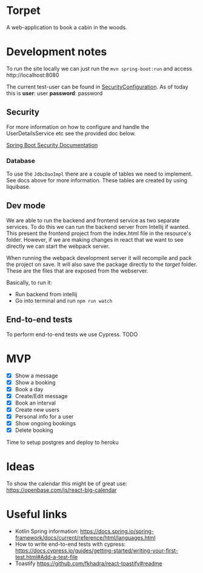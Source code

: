 # Torpet
A web-application to book a cabin in the woods.

# Development notes
To run the site locally we can just run the `mvn spring-boot:run` and access http://localhost:8080

The current test-user can be found in [SecurityConfiguration](src/main/kotlin/com/mattssonj/torpet/security/SecurityConfiguration.kt).
As of today this is **user**: user **password**: password

## Security
For more information on how to configure and handle the UserDetailsService etc see the provided doc below.

[Spring Boot Security Documentation](https://docs.spring.io/spring-security/site/docs/current/reference/html5/#servlet-authentication-jdbc-datasource)

### Database
To use the `JdbcDaoImpl` there are a couple of tables we need to implement. See docs above for more information.
These tables are created by using liquibase.

## Dev mode
We are able to run the backend and frontend service as two separate services. To do this we can run the backend server
from Intellij if wanted. This present the frontend project from the index.html file in the resource's folder. However,
if we are making changes in react that we want to see directly we can start the webpack server. 

When running the webpack development server it will recompile and pack the project on save. It will also save the package
directly to the *target* folder. These are the files that are exposed from the webserver.

Basically, to run it:
* Run backend from intellij 
* Go into terminal and run `npm run watch`

## End-to-end tests
To perform end-to-end tests we use Cypress. TODO

# MVP
- [x] Show a message
- [x] Show a booking
- [x] Book a day
- [x] Create/Edit message
- [x] Book an interval
- [x] Create new users
- [x] Personal info for a user
- [x] Show ongoing bookings
- [x] Delete booking

Time to setup postgres and deploy to heroku

# Ideas
To show the calendar this might be of great use:
https://openbase.com/js/react-big-calendar

# Useful links
* Kotlin Spring information: https://docs.spring.io/spring-framework/docs/current/reference/html/languages.html
* How to write end-to-end tests with cypress: https://docs.cypress.io/guides/getting-started/writing-your-first-test.html#Add-a-test-file
* Toastify https://github.com/fkhadra/react-toastify#readme